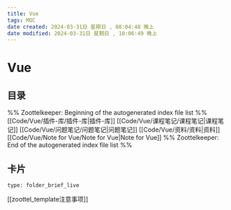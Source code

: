 ```yaml
---
title: Vue
tags: MOC
date created: 2024-03-31日 星期日 , 08:04:48 晚上
date modified: 2024-03-31日 星期日 , 10:06:49 晚上
---
```

# Vue

## 目录



%% Zoottelkeeper: Beginning of the autogenerated index file list  %%
 [[Code/Vue/插件-库/插件-库|插件-库]]
 [[Code/Vue/课程笔记/课程笔记|课程笔记]]
 [[Code/Vue/问题笔记/问题笔记|问题笔记]]
 [[Code/Vue/资料/资料|资料]]
 [[Code/Vue/Note for Vue/Note for Vue|Note for Vue]]
%% Zoottelkeeper: End of the autogenerated index file list  %%










## 卡片

```ccard
type: folder_brief_live
```




















[[zoottel_template注意事项]]